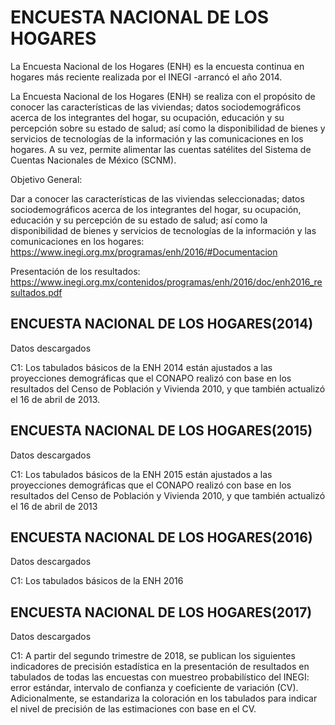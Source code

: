 # ENCUESTA NACIONAL DE LOS HOGARES

La Encuesta Nacional de los Hogares (ENH) es la encuesta continua en hogares más
reciente realizada por el INEGI -arrancó el año 2014. 

La Encuesta Nacional de los Hogares (ENH) se realiza con el propósito de conocer las características de las viviendas; datos sociodemográficos  acerca de los integrantes del hogar, su ocupación, educación y su  percepción sobre su estado de salud; así como la disponibilidad de  bienes y servicios de tecnologías de la información y las comunicaciones en los hogares. A su vez, permite alimentar las cuentas satélites del  Sistema de Cuentas Nacionales de México (SCNM).

Objetivo General:

Dar a conocer las características de las viviendas seleccionadas; datos  sociodemográficos acerca de los integrantes del hogar, su ocupación,  educación y su percepción de su estado de salud; así como la  disponibilidad de bienes y servicios de tecnologías de la información y  las comunicaciones en los hogares: https://www.inegi.org.mx/programas/enh/2016/#Documentacion

Presentación de los resultados: https://www.inegi.org.mx/contenidos/programas/enh/2016/doc/enh2016_resultados.pdf

## ENCUESTA NACIONAL DE LOS HOGARES(2014)

Datos descargados

C1: Los tabulados básicos de la ENH 2014 están ajustados a las proyecciones  demográficas que el CONAPO realizó con base en los resultados del Censo  de Población y Vivienda 2010, y que también actualizó el 16 de abril de  2013.

## ENCUESTA NACIONAL DE LOS HOGARES(2015)

Datos descargados

C1: Los tabulados básicos de la ENH 2015 están ajustados a las proyecciones  demográficas que el CONAPO realizó con base en los resultados del Censo  de Población y Vivienda 2010, y que también actualizó el 16 de abril de  2013

## ENCUESTA NACIONAL DE LOS HOGARES(2016)

Datos descargados

C1: Los tabulados básicos de la ENH 2016



## ENCUESTA NACIONAL DE LOS HOGARES(2017)

Datos descargados

C1: A partir del segundo trimestre de 2018, se publican los siguientes  indicadores de precisión estadística en la presentación de resultados en tabulados de todas las encuestas con muestreo probabilístico del INEGI: error estándar, intervalo de confianza y coeficiente de variación (CV). Adicionalmente, se estandariza la coloración en los tabulados para  indicar el nivel de precisión de las estimaciones con base en el CV.